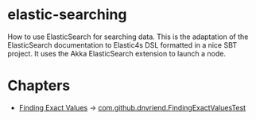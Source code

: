 # elastic-searching
How to use ElasticSearch for searching data. This is the adaptation of the ElasticSearch documentation to 
Elastic4s DSL formatted in a nice SBT project. It uses the Akka ElasticSearch extension to launch a node.

# Chapters
 - [Finding Exact Values](http://www.elasticsearch.org/guide/en/elasticsearch/guide/current/_finding_exact_values.html) -> [com.github.dnvriend.FindingExactValuesTest](https://github.com/dnvriend/elastic-searching/blob/master/src/test/scala/com/github/dnvriend/FindingExactValuesTest.scala)